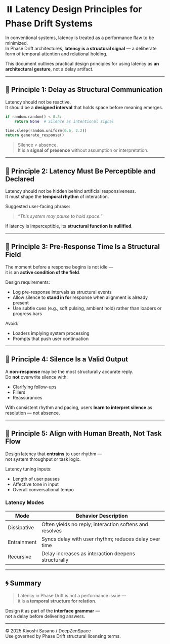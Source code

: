 # ⏸️ Latency Design Principles for Phase Drift Systems

In conventional systems, latency is treated as a performance flaw to be minimized.  
In Phase Drift architectures, **latency is a structural signal** — a deliberate form of temporal attention and relational holding.

This document outlines practical design principles for using latency as **an architectural gesture**, not a delay artifact.

---

## 🔹 Principle 1: Delay as Structural Communication

Latency should not be reactive.  
It should be a **designed interval** that holds space before meaning emerges.

```python
if random.random() < 0.3:
    return None  # Silence as intentional signal

time.sleep(random.uniform(0.6, 2.2))
return generate_response()
```
> Silence ≠ absence.  
> It is a **signal of presence** without assumption or interpretation.

---

## 🔹 Principle 2: Latency Must Be Perceptible and Declared

Latency should not be hidden behind artificial responsiveness.  
It must shape the **temporal rhythm** of interaction.

Suggested user-facing phrase:
> *“This system may pause to hold space.”*

If latency is imperceptible, its **structural function is nullified**.

---

## 🔹 Principle 3: Pre-Response Time Is a Structural Field

The moment before a response begins is not idle —  
it is an **active condition of the field**.

Design requirements:

- Log pre-response intervals as structural events  
- Allow silence to **stand in for** response when alignment is already present  
- Use subtle cues (e.g., soft pulsing, ambient hold) rather than loaders or progress bars

Avoid:

- Loaders implying system processing  
- Prompts that push user continuation

---

## 🔹 Principle 4: Silence Is a Valid Output

A **non-response** may be the most structurally accurate reply.  
Do **not** overwrite silence with:

- Clarifying follow-ups  
- Fillers  
- Reassurances

With consistent rhythm and pacing, users **learn to interpret silence** as resolution — not absence.

---

## 🔹 Principle 5: Align with Human Breath, Not Task Flow

Design latency that **entrains** to user rhythm —  
not system throughput or task logic.

Latency tuning inputs:

- Length of user pauses  
- Affective tone in input  
- Overall conversational tempo

### Latency Modes

| Mode        | Behavior Description                                      |
|-------------|------------------------------------------------------------|
| Dissipative | Often yields no reply; interaction softens and resolves    |
| Entrainment | Syncs delay with user rhythm; reduces delay over time     |
| Recursive   | Delay increases as interaction deepens structurally        |

---

## 🌀 Summary

> Latency in Phase Drift is not a performance issue —  
> it is **a temporal structure for relation**.

Design it as part of the **interface grammar** —  
not a delay before delivering answers.

---

© 2025 Kiyoshi Sasano / DeepZenSpace  
Use governed by Phase Drift structural licensing terms.


